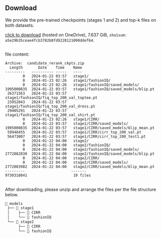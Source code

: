## Download

We provide the pre-trained checkpoints (stages 1 and 2) and top-k files on both datasets.

[click to download](https://1drv.ms/u/s!AgLqyV5O53gxuMoaukdjb9FA46bymQ?e=XQKUbh) (hosted on OneDrive), 7.637 GiB, `sha1sum: a5e29b35ceae4fcb3782b8fd9228121090ddef64`.

##

file content:

```vim
Archive:  candidate_rerank_ckpts.zip
  Length       Date    Time    Name
---------   ---------- -----   ----
        0   2024-01-22 03:57   stage1/
        0   2024-01-23 02:26   stage1/fashionIQ/
        0   2024-01-23 02:26   stage1/fashionIQ/saved_models/
1995000835  2024-01-22 03:57   stage1/fashionIQ/saved_models/blip.pt
 26371563   2024-01-22 03:57   stage1/fashionIQ/fiq_top_200_val_toptee.pt
 23952043   2024-01-22 03:57   stage1/fashionIQ/fiq_top_200_val_dress.pt
 29405291   2024-01-22 03:57   stage1/fashionIQ/fiq_top_200_val_shirt.pt
        0   2024-01-23 02:26   stage1/CIRR/
        0   2024-01-22 03:57   stage1/CIRR/saved_models/
1995000835  2024-01-22 03:57   stage1/CIRR/saved_models/blip_mean.pt
 59948455   2024-01-22 03:57   stage1/CIRR/cirr_top_200_val.pt
 56473007   2024-01-22 03:57   stage1/CIRR/cirr_top_200_test1.pt
        0   2024-01-22 04:00   stage2/
        0   2024-01-22 04:00   stage2/fashionIQ/
        0   2024-01-22 04:00   stage2/fashionIQ/saved_models/
2772082830  2024-01-22 04:00   stage2/fashionIQ/saved_models/blip.pt
        0   2024-01-22 04:00   stage2/CIRR/
        0   2024-01-22 04:00   stage2/CIRR/saved_models/
2772083982  2024-01-22 04:00   stage2/CIRR/saved_models/blip_mean.pt
---------                     -------
9730318841                     19 files
```

##

After downloading, please unzip and arrange the files per the file structure below.

```bash
📂 models
 ├── 📂 stage1
 │    ├── 📂 CIRR
 │    └── 📂 fashionIQ
 └── 📂 stage2
      ├── 📂 CIRR
      └── 📂 fashionIQ

```
